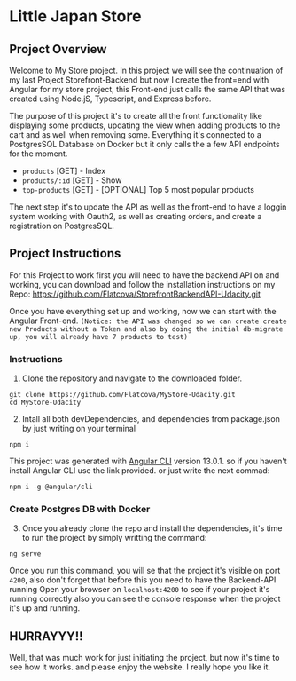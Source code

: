 # Little Japan Store
## Project Overview

Welcome to My Store project. In this project we will see the continuation of my last Project Storefront-Backend but now I create the front=end with Angular for my store project, this Front-end just calls the same API that was created using Node.jS, Typescript, and Express before.

The purpose of this project it's to create all the front functionality like displaying some products, updating the view when adding products to the cart and as well when removing some. Everything it's connected to a PostgresSQL Database on Docker but it only calls the a few API endpoints for the moment.

- `products` [GET] - Index 
- `products/:id` [GET] - Show
- `top-products` [GET] - [OPTIONAL] Top 5 most popular products 

The next step it's to update the API as well as the front-end to have a loggin system working with Oauth2, as well as creating orders, and create a registration on PostgresSQL.

## Project Instructions

For this Project to work first you will need to have the backend API on and working, you can download and follow the installation instructions on my Repo:
https://github.com/Flatcova/StorefrontBackendAPI-Udacity.git

Once you have everything set up and working, now we can start with the Angular Front-end.
``(Notice: the API was changed so we can create create new Products without a Token and also by doing the initial db-migrate up, you will already have 7 products to test)``

### Instructions

1. Clone the repository and navigate to the downloaded folder.

```
git clone https://github.com/Flatcova/MyStore-Udacity.git
cd MyStore-Udacity
```

2. Intall all both devDependencies, and dependencies from package.json by just writing on your terminal
```
npm i
```

This project was generated with [Angular CLI](https://github.com/angular/angular-cli) version 13.0.1. so if you haven't install Angular CLI use the link provided. or just write the next commad:

```
npm i -g @angular/cli
```

### Create Postgres DB with Docker

3. Once you already clone the repo and install the dependencies, it's time to run the project by simply writting the command: 

```
ng serve
```

Once you run this command, you will se that the project it's visible on port ``4200``, also don't forget that before this you need to have the Backend-API running
Open your browser on ``localhost:4200`` to see if your project it's running correctly also you can see the console response when the project it's up and running.

## HURRAYYY!!

Well, that was much work for just initiating the project, but now it's time to see how it works. and please enjoy the website. I really hope you like it.